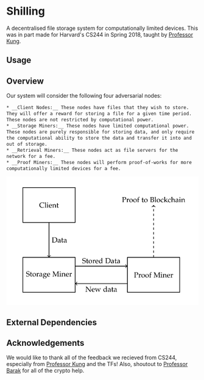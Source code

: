 # Shilling

A decentralised file storage system for computationally limited devices. This was in part made for Harvard's CS244 in Spring 2018, taught by [Professor Kung](https://en.wikipedia.org/wiki/H._T._Kung). 

## Usage


## Overview

Our system will consider the following four adversarial nodes:

    * __Client Nodes:__ These nodes have files that they wish to store. They will offer a reward for storing a file for a given time period. These nodes are not restricted by computational power.
    * __Storage Miners:__ These nodes have limited computational power. These nodes are purely responsible for storing data, and only require the computational ability to store the data and transfer it into and out of storage.
    * __Retrieval Miners:__ These nodes act as file servers for the network for a fee.
    * __Proof Miners:__ These nodes will perform proof-of-works for more computationally limited devices for a fee.


![POWDiagram1](docs/shillingdiagram1.png)

## External Dependencies


## Acknowledgements
We would like to thank all of the feedback we recieved from CS244, especially from [Professor Kung](https://en.wikipedia.org/wiki/H._T._Kung) and the TFs! Also, shoutout to [Professor Barak](http://www.boazbarak.org/) for all of the crypto help. 
